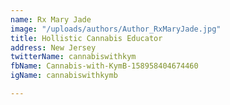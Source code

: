```yaml
---
name: Rx Mary Jade
image: "/uploads/authors/Author_RxMaryJade.jpg"
title: Hollistic Cannabis Educator
address: New Jersey
twitterName: cannabiswithkym
fbName: Cannabis-with-KymB-158958404674460
igName: cannabiswithkymb

---
```

